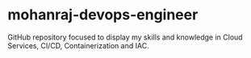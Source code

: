 # mohanraj-devops-engineer
GitHub repository focused to display my skills and knowledge in Cloud Services, CI/CD, Containerization and IAC.
